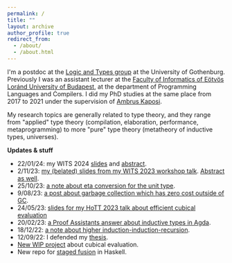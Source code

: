 ```yaml
---
permalink: /
title: ""
layout: archive
author_profile: true
redirect_from:
  - /about/
  - /about.html
---
```


I'm a postdoc at the [Logic and Types
group](https://www.gu.se/en/about/find-organisation/logic-and-types-lt) at the
University of Gothenburg. Previously I was an assistant lecturer at the [Faculty
of Informatics of Eötvös Loránd University of
Budapest](https://www.inf.elte.hu/en/), at the department of Programming
Languages and Compilers. I did my PhD studies at the same place from 2017 to
2021 under the supervision of [Ambrus Kaposi](https://akaposi.github.io/).

My research topics are generally related to type theory, and they range from
"applied" type theory (compilation, elaboration, performance, metaprogramming)
to more "pure" type theory (metatheory of inductive types, universes).

**Updates & stuff**

- 22/01/24: my WITS 2024 [slides](pdfs/wits24prez.pdf) and [abstract](pdfs/wits24abstract.pdf).
- 2/11/23: [my (belated) slides from my WITS 2023 workshop talk](pdfs/wits23prez.pdf). [Abstract as well](pdfs/wits23abstract.pdf).
- 25/10/23: [a note about eta conversion for the unit type](https://gist.github.com/AndrasKovacs/f268c0311437f7a8759d5bac57495f8b).
- 9/08/23: [a post about garbage collection which has zero cost outside of GC](https://gist.github.com/AndrasKovacs/fc9e20b0976b7e236b5899fde8f5c95d).
- 24/05/23: [slides for my HoTT 2023 talk about efficient cubical evaluation](pdfs/hott23prez.pdf)
- 20/02/23: [a Proof Assistants answer about inductive types in Agda](https://proofassistants.stackexchange.com/a/2002/72).
- 18/12/22: [a note about higher induction-induction-recursion](https://gist.github.com/AndrasKovacs/16ce01ad516b3f757ff5d88276f1c515).
- 12/09/22: I defended my [thesis](pdfs/phdthesis_compact.pdf).
- [New WIP project](https://github.com/AndrasKovacs/cubeval) about cubical evaluation.
- New repo for [staged fusion](https://github.com/AndrasKovacs/staged-fusion) in Haskell.

